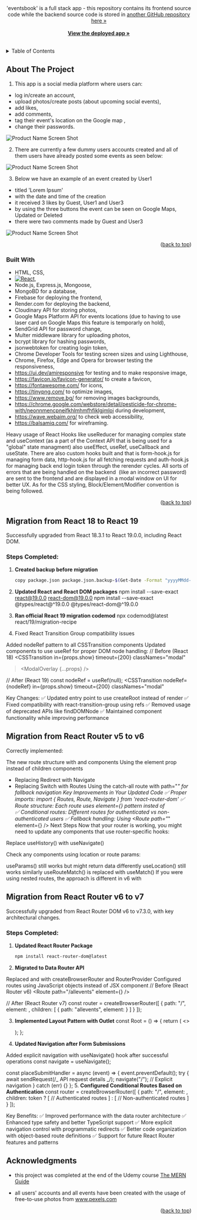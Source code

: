 <a name="readme-top"></a>

<!-- PROJECT LOGO -->
<br />
<div align="center">

  <p>
    'eventsbook' is a full stack app - this repository contains its frontend source code while
    the backend source code is stored in 
    <a href="https://github.com/spatulatom/backend-eventsbook">
    another GitHub repository  here »</a>
    <br />
    <br />
    <a href="https://eventsbook-91260.web.app/allevents"><strong>View the deployed app »</strong></a>
    <br />
    <br />
   
  </p>
</div>

<!-- TABLE OF CONTENTS -->
<details>
  <summary>Table of Contents</summary>
  <ol>
    <li><a href="#about-the-project">About The Project</a></li>
    <li><a href="#built-with">Built With</a></li>
    <li><a href="#migration-from-react-18-to-react-19">Migration from React 18 to React 19, including React DOM</a></li>
    <li><a href="#migration-from-react-router-v5-to-v6">Migration from React Router v5 to v6</a></li>
    <li><a href="#migration-from-react-router-v6-to-v7">Migration from React Router v6 to v7</a></li>
    <li><a href="#acknowledgments">Acknowledgments</a></li>
  </ol>
</details>

<!-- ABOUT THE PROJECT -->

## About The Project

1. This app is a social media platform where users can:

- log in/create an account,
- upload photos/create posts (about upcoming social events),
- add likes,
- add comments,
- tag their event's location on the Google map ,
- change their passwords.

![Product Name Screen Shot](imgs/eb1.png)

2. There are currently a few dummy users accounts created and all of them users have already posted some events as seen below:

![Product Name Screen Shot](imgs/eb5.png)

3. Below we have an example of an event created by User1

- titled 'Lorem Ipsum'
- with the date and time of the creation
- it received 3 likes by Guest, User1 and User3
- by using the three buttons the event can be seen on Google Maps,
  Updated or Deleted
- there were two comments made by Guest and User3

![Product Name Screen Shot](imgs/eb6.png)

<p align="right">(<a href="#readme-top">back to top</a>)</p>

### Built With

- HTML, CSS,
- [![React][react.js]][react-url],
- Node.js, Express.js, Mongoose,
- MongoBD for a database,
- Firebase for deploying the frontend,
- Render.com for deploying the backend,
- Cloudinary API for storing photos,
- Google Maps Platform API for events locations (due to having to use laser card on Google Maps this
  feature is temporarly on hold),
- SendGrid API for password change,
- Multer middleware library for uploading photos,
- bcrypt library for hashing passwords,
- jsonwebtoken for creating login token,
- Chrome Developer Tools for testing screen sizes and using Lighthouse,
- Chrome, Firefox, Edge and Opera for browser testing the responsiveness,
- https://ui.dev/amiresponsive for testing and to make responsive image,
- https://favicon.io/favicon-generator/ to create a favicon,
- https://fontawesome.com/ for icons,
- https://tinypng.com/ to optimize images,
- https://www.remove.bg/ for removing images backgrounds,
- https://chrome.google.com/webstore/detail/pesticide-for-chrome-with/neonnmencpneifkhlmhmfhfiklgjmloi during development,
- https://wave.webaim.org/ to check web accessibility,
- https://balsamiq.com/ for wireframing.

Heavy usage of React Hooks like useReducer for managing complex state and useContext (as a part of the Context API that is being used for a "global" state managment) also useEffect, useRef, useCallback and useState. There are also custom hooks built and that is form-hook.js for managing form data, http-hook.js for all fetching requests and auth-hook.js for managing back end login token through the rerender cycles.
All sorts of errors that are being handled on the backend  (like an incorrect password) are sent to the frontend and are displayed in a modal window on UI for better UX.
As for the CSS styling, Block/Element/Modifier convention is being followed.

<p align="right">(<a href="#readme-top">back to top</a>)</p>

<!-- ACKNOWLEDGMENTS -->

## Migration from React 18 to React 19

Successfully upgraded from React 18.3.1 to React 19.0.0, including React DOM.

### Steps Completed:

1. **Created backup before migration**

   ```bash
   copy package.json package.json.backup-$(Get-Date -Format "yyyyMMdd-HHmmss")

   ```

2. **Updated React and React DOM packages**
   npm install --save-exact react@19.0.0 react-dom@19.0.0
   npm install --save-exact @types/react@^19.0.0 @types/react-dom@^19.0.0

3. **Ran official React 19 migration codemod**
   npx codemod@latest react/19/migration-recipe

4. Fixed React Transition Group compatibility issues

Added nodeRef pattern to all CSSTransition components
Updated components to use useRef for proper DOM node handling:
// Before (React 18)
<CSSTransition
in={props.show}
timeout={200}
classNames="modal"

> <ModalOverlay {...props} />
> </CSSTransition>

// After (React 19)
const nodeRef = useRef(null);
<CSSTransition
nodeRef={nodeRef}
in={props.show}
timeout={200}
classNames="modal"

>

  <div ref={nodeRef}>
    <ModalOverlay {...props} />
  </div>
</CSSTransition>
Key Changes:
✅ Updated entry point to use createRoot instead of render
✅ Fixed compatibility with react-transition-group using refs
✅ Removed usage of deprecated APIs like findDOMNode
✅ Maintained component functionality while improving performance

## Migration from React Router v5 to v6

Correctly implemented:

The new route structure with <Routes> and <Route> components
Using the element prop instead of children components

- Replacing Redirect with Navigate
- Replacing Switch with Routes
  Using the catch-all route with path="_" for fallback navigation
  Key Improvements in Your Updated Code
  ✅ Proper imports: import { Routes, Route, Navigate } from 'react-router-dom'
  ✅ Route structure: Each route uses element={<Component />} pattern insted of  
  <Route path="/events/new" exact>
  <NewEvent />
  </Route>
  ✅ Conditional routes: Different routes for authenticated vs non-authenticated users
  ✅ Fallback handling: Using <Route path="_" element={<Navigate to="/allevents" />} />
  Next Steps
  Now that your router is working, you might need to update any components that use router-specific hooks:

Replace useHistory() with useNavigate()

Check any components using location or route params:

useParams() still works but might return data differently
useLocation() still works similarly
useRouteMatch() is replaced with useMatch()
If you were using nested routes, the approach is different in v6 with <Outlet />

## Migration from React Router v6 to v7

Successfully upgraded from React Router DOM v6 to v7.3.0, with key architectural changes.

### Steps Completed:

1. **Updated React Router Package**

   ```bash
   npm install react-router-dom@latest

   ```

2. **Migrated to Data Router API**

Replaced <BrowserRouter> and <Routes> with createBrowserRouter and RouterProvider
Configured routes using JavaScript objects instead of JSX component
// Before (React Router v6)
<BrowserRouter>
<Routes>
<Route path="/allevents" element={<AllEvents />} />
</Routes>
</BrowserRouter>

// After (React Router v7)
const router = createBrowserRouter([
{
path: "/",
element: <Root />,
children: [
{ path: "allevents", element: <AllEvents /> }
]
}
]);

<RouterProvider router={router} />

3. **Implemented Layout Pattern with Outlet**
   const Root = () => {
   return (
   <>
   <MainNavigation />
   <main>
   <Outlet />
   </main>
   </>
   );
   };

4. **Updated Navigation after Form Submissions**

Added explicit navigation with useNavigate() hook after successful operations
const navigate = useNavigate();

const placeSubmitHandler = async (event) => {
event.preventDefault();
try {
await sendRequest(/_ API request details _/);
navigate("/"); // Explicit navigation
} catch (err) {}
}; 5. **Configured Conditional Routes Based on Authentication**
const router = createBrowserRouter([
{
path: "/",
element: <Root />,
children: token ? [
// Authenticated routes
] : [
// Non-authenticated routes
]
}
]);

Key Benefits:
✅ Improved performance with the data router architecture
✅ Enhanced type safety and better TypeScript support
✅ More explicit navigation control with programmatic redirects
✅ Better code organization with object-based route definitions
✅ Support for future React Router features and patterns

## Acknowledgments

- this project was completed at the end of the Udemy course <a href="https://www.udemy.com/course/react-nodejs-express-mongodb-the-mern-fullstack-guide/learn/lecture/16833284?start=15#overview">The MERN Guide</a>

- all users' accounts and all events have been created with the usage of free-to-use photos from www.pexels.com

<p align="right">(<a href="#readme-top">back to top</a>)</p>

<!-- MARKDOWN LINKS & IMAGES -->

[linkedin-shield]: https://img.shields.io/badge/-LinkedIn-black.svg?style=for-the-badge&logo=linkedin&colorB=555
[linkedin-url]: https://www.linkedin.com/in/tomasz-s-069249244/
[product-screenshot]: images/screenshot.png
[next.js]: https://img.shields.io/badge/next.js-000000?style=for-the-badge&logo=nextdotjs&logoColor=white
[next-url]: https://nextjs.org/
[react.js]: https://img.shields.io/badge/React-20232A?style=for-the-badge&logo=react&logoColor=61DAFB
[react-url]: https://reactjs.org/
[vue.js]: https://img.shields.io/badge/Vue.js-35495E?style=for-the-badge&logo=vuedotjs&logoColor=4FC08D
[vue-url]: https://vuejs.org/
[angular.io]: https://img.shields.io/badge/Angular-DD0031?style=for-the-badge&logo=angular&logoColor=white
[angular-url]: https://angular.io/
[svelte.dev]: https://img.shields.io/badge/Svelte-4A4A55?style=for-the-badge&logo=svelte&logoColor=FF3E00
[svelte-url]: https://svelte.dev/
[laravel.com]: https://img.shields.io/badge/Laravel-FF2D20?style=for-the-badge&logo=laravel&logoColor=white
[laravel-url]: https://laravel.com
[bootstrap.com]: https://img.shields.io/badge/Bootstrap-563D7C?style=for-the-badge&logo=bootstrap&logoColor=white
[bootstrap-url]: https://getbootstrap.com
[jquery.com]: https://img.shields.io/badge/jQuery-0769AD?style=for-the-badge&logo=jquery&logoColor=white
[jquery-url]: https://jquery.com
